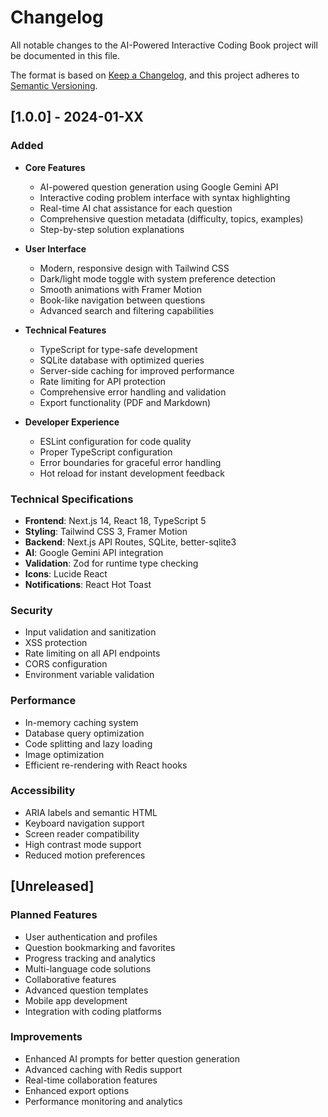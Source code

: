 # Changelog

All notable changes to the AI-Powered Interactive Coding Book project will be documented in this file.

The format is based on [Keep a Changelog](https://keepachangelog.com/en/1.0.0/),
and this project adheres to [Semantic Versioning](https://semver.org/spec/v2.0.0.html).

## [1.0.0] - 2024-01-XX

### Added
- **Core Features**
  - AI-powered question generation using Google Gemini API
  - Interactive coding problem interface with syntax highlighting
  - Real-time AI chat assistance for each question
  - Comprehensive question metadata (difficulty, topics, examples)
  - Step-by-step solution explanations

- **User Interface**
  - Modern, responsive design with Tailwind CSS
  - Dark/light mode toggle with system preference detection
  - Smooth animations with Framer Motion
  - Book-like navigation between questions
  - Advanced search and filtering capabilities

- **Technical Features**
  - TypeScript for type-safe development
  - SQLite database with optimized queries
  - Server-side caching for improved performance
  - Rate limiting for API protection
  - Comprehensive error handling and validation
  - Export functionality (PDF and Markdown)

- **Developer Experience**
  - ESLint configuration for code quality
  - Proper TypeScript configuration
  - Error boundaries for graceful error handling
  - Hot reload for instant development feedback

### Technical Specifications
- **Frontend**: Next.js 14, React 18, TypeScript 5
- **Styling**: Tailwind CSS 3, Framer Motion
- **Backend**: Next.js API Routes, SQLite, better-sqlite3
- **AI**: Google Gemini API integration
- **Validation**: Zod for runtime type checking
- **Icons**: Lucide React
- **Notifications**: React Hot Toast

### Security
- Input validation and sanitization
- XSS protection
- Rate limiting on all API endpoints
- CORS configuration
- Environment variable validation

### Performance
- In-memory caching system
- Database query optimization
- Code splitting and lazy loading
- Image optimization
- Efficient re-rendering with React hooks

### Accessibility
- ARIA labels and semantic HTML
- Keyboard navigation support
- Screen reader compatibility
- High contrast mode support
- Reduced motion preferences

## [Unreleased]

### Planned Features
- User authentication and profiles
- Question bookmarking and favorites
- Progress tracking and analytics
- Multi-language code solutions
- Collaborative features
- Advanced question templates
- Mobile app development
- Integration with coding platforms

### Improvements
- Enhanced AI prompts for better question generation
- Advanced caching with Redis support
- Real-time collaboration features
- Enhanced export options
- Performance monitoring and analytics
